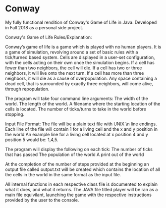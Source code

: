 # Conway
My fully functional rendition of Conway's Game of Life in Java. Developed in Fall 2018 as a personal side project.

Conway's Game of Life Rules/Explanation:

Conway’s game of life is a game which is played with no human players. 
It is a game of simulation, revolving around a set of basic rules with a tick/turned based system. 
Cells are displayed in a user-set configuration, with the cells acting on their own once the simulation begins. 
If a cell has fewer than two neighbors, the cell will die. 
If a cell has two or three neighbors, it will live onto the next turn. 
If a cell has more than three neighbors, it will die as a cause of overpopulation. 
Any space containing a dead cell, that is surrounded by exactly three neighbors, will come alive, through repopulation. 

The program will take four command line arguments:
The width of the world.
The length of the world.
A filename where the starting location of the cells is located.
The number of ticks/turns to take in the world before stopping.

Input File Format:
The file will be a plain text file with UNIX \n line endings.
Each line of the file will contain 1 for a living cell and the x and y position in the world 
An example line for a living cell located at x position 4 and y position 5 would be: 1,4,5.

The program will display the following on each tick:
The number of ticks that has passed
The population of the world
A print out of the world 

At the completion of the number of steps provided at the beginning an output file called output.txt will be created
which contains the location of all the cells in the world in the same format as the input file.

All internal functions in each respective class file is documented to explain what it does, and what it returns.
The JAVA file titled player will be ran as a main file equivilant, launching the game with the respective instructions provided
by the user to the console.
